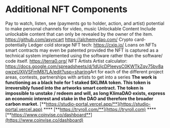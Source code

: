 # Additional NFT Components

Pay to watch, listen, see (payments go to holder, action, and artist) potential to make personal channels for video, music Unlockable Content Include unlockable content that can only be revealed by the owner of the item. https://github.com/asyncart https://alchemydao.com/ Crypto card- potentially Ledger cold storage NFT tech: https://cxip.io/ Loans on NFTs smart contracts may even be patented provided the NFT is captured as a technical system implemented using the software rather than the software/ code itself. ​https://terra0.org/​ NFT Artists Artist calculator: https://docs.google.com/spreadsheets/d/1dUjcDPleeysC0KWTkZqv75bv8aowzeUXljVSFmM87LA/edit?usp=sharing​ Art for each of the different project areas, contests, partnerships with artists to get into a series **The work is functioning as a black hole for 1 staked $KLIMA token. This token is irreversibly fused into the artworks smart contract. The token is impossible to unstake / redeem and will, as long KlimaDAO exists, express an economic interest and stake in the DAO and therefore the broader carbon market.**  [**https://studio-portal.vercel.app/**](https://studio-portal.vercel.app) **** [**https://tryroll.com/**](https://tryroll.com) **** [**https://www.coinvise.co/dashboard**](https://www.coinvise.co/dashboard)
